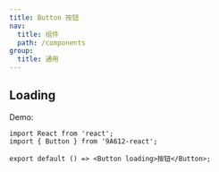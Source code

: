 ```yaml
---
title: Button 按钮
nav:
  title: 组件
  path: /components
group:
  title: 通用
---
```


## Loading

Demo:

```tsx
import React from 'react';
import { Button } from '9A612-react';

export default () => <Button loading>按钮</Button>;
```
